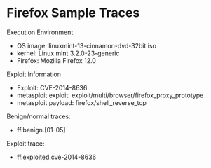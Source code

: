 # Firefox Sample Traces

Execution Environment
* OS image: linuxmint-13-cinnamon-dvd-32bit.iso
* kernel: Linux mint 3.2.0-23-generic
* Firefox: Mozilla Firefox 12.0

Exploit Information
* Exploit: CVE-2014-8636
* metasploit exploit: exploit/multi/browser/firefox_proxy_prototype
* metasploit payload: firefox/shell_reverse_tcp

Benign/normal traces:
* ff.benign.[01-05]

Exploit trace:
* ff.exploited.cve-2014-8636
